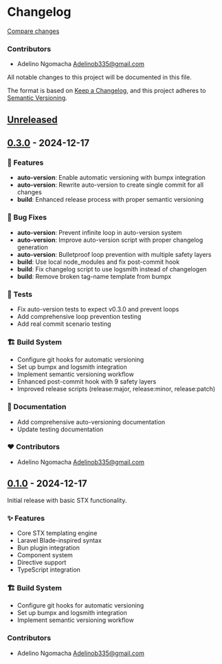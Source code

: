 # Changelog

[Compare changes](https://github.com/stacksjs/stx/compare/v0.3.0...HEAD)

### Contributors

- Adelino Ngomacha <Adelinob335@gmail.com>

All notable changes to this project will be documented in this file.

The format is based on [Keep a Changelog](https://keepachangelog.com/en/1.0.0/),
and this project adheres to [Semantic Versioning](https://semver.org/spec/v2.0.0.html).

## [Unreleased]

## [0.3.0] - 2024-12-17

### 🚀 Features

- **auto-version**: Enable automatic versioning with bumpx integration
- **auto-version**: Rewrite auto-version to create single commit for all changes
- **build**: Enhanced release process with proper semantic versioning

### 🐛 Bug Fixes

- **auto-version**: Prevent infinite loop in auto-version system
- **auto-version**: Improve auto-version script with proper changelog generation
- **auto-version**: Bulletproof loop prevention with multiple safety layers
- **build**: Use local node_modules and fix post-commit hook
- **build**: Fix changelog script to use logsmith instead of changelogen
- **build**: Remove broken tag-name template from bumpx

### 🧪 Tests

- Fix auto-version tests to expect v0.3.0 and prevent loops
- Add comprehensive loop prevention testing
- Add real commit scenario testing

### 🏗️ Build System

- Configure git hooks for automatic versioning
- Set up bumpx and logsmith integration
- Implement semantic versioning workflow
- Enhanced post-commit hook with 9 safety layers
- Improved release scripts (release:major, release:minor, release:patch)

### 📝 Documentation

- Add comprehensive auto-versioning documentation
- Update testing documentation

### ❤️ Contributors

- Adelino Ngomacha <Adelinob335@gmail.com>

## [0.1.0] - 2024-12-17

Initial release with basic STX functionality.

### ✨ Features

- Core STX templating engine
- Laravel Blade-inspired syntax
- Bun plugin integration
- Component system
- Directive support
- TypeScript integration

### 🏗️ Build System

- Configure git hooks for automatic versioning
- Set up bumpx and logsmith integration
- Implement semantic versioning workflow

### Contributors

- Adelino Ngomacha <Adelinob335@gmail.com>

[Unreleased]: https://github.com/stacksjs/stx/compare/v0.3.0...HEAD
[0.3.0]: https://github.com/stacksjs/stx/compare/v0.1.0...v0.3.0
[0.1.0]: https://github.com/stacksjs/stx/releases/tag/v0.1.0
